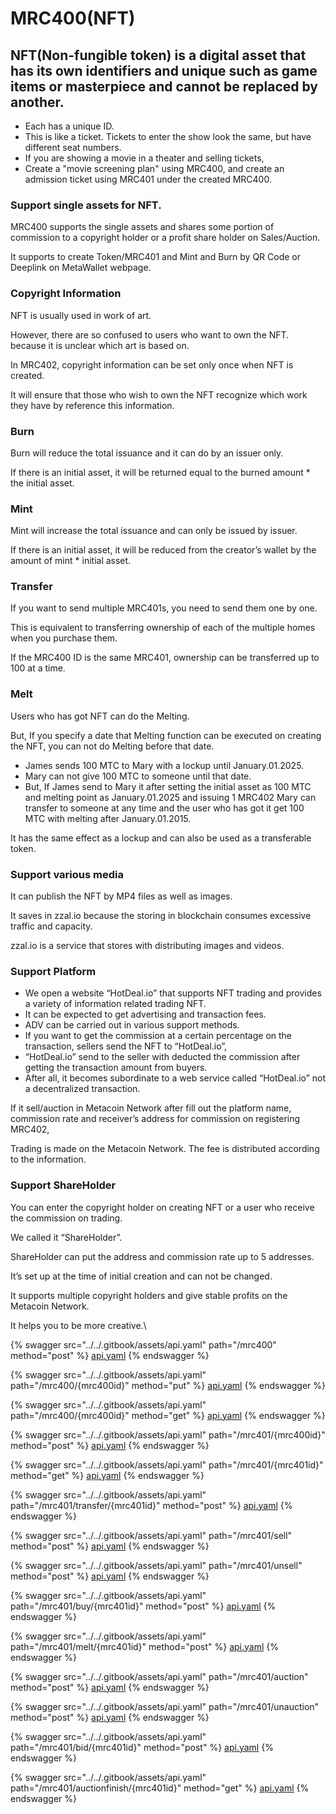 # MRC400(NFT)

## NFT(Non-fungible token) is a digital asset that has its own identifiers and unique such as game items or masterpiece and cannot be replaced by another. <a href="#6439" id="6439"></a>

* Each has a unique ID.
* This is like a ticket. Tickets to enter the show look the same, but have different seat numbers.
* If you are showing a movie in a theater and selling tickets,
* Create a "movie screening plan" using MRC400, and create an admission ticket using MRC401 under the created MRC400.

### Support single assets for NFT.

MRC400 supports the single assets and shares some portion of commission to a copyright holder or a profit share holder on Sales/Auction.

It supports to create Token/MRC401 and Mint and Burn by QR Code or Deeplink on MetaWallet webpage.

### Copyright Information <a href="#63b5" id="63b5"></a>

NFT is usually used in work of art.

However, there are so confused to users who want to own the NFT. because it is unclear which art is based on.

In MRC402, copyright information can be set only once when NFT is created.

It will ensure that those who wish to own the NFT recognize which work they have by reference this information.

### Burn <a href="#e969" id="e969"></a>

Burn will reduce the total issuance and it can do by an issuer only.

If there is an initial asset, it will be returned equal to the burned amount \* the initial asset.

### Mint <a href="#ac24" id="ac24"></a>

Mint will increase the total issuance and can only be issued by issuer.

If there is an initial asset, it will be reduced from the creator’s wallet by the amount of mint \* initial asset.

### Transfer <a href="#1ac9" id="1ac9"></a>

If you want to send multiple MRC401s, you need to send them one by one.

This is equivalent to transferring ownership of each of the multiple homes when you purchase them.

If the MRC400 ID is the same MRC401, ownership can be transferred up to 100 at a time.

### Melt

Users who has got NFT can do the Melting.

But, If you specify a date that Melting function can be executed on creating the NFT, you can not do Melting before that date.

* James sends 100 MTC to Mary with a lockup until January.01.2025.
* Mary can not give 100 MTC to someone until that date.
* But, If James send to Mary it after setting the initial asset as 100 MTC and melting point as January.01.2025 and issuing 1 MRC402 Mary can transfer to someone at any time and the user who has got it get 100 MTC with melting after January.01.2015.

It has the same effect as a lockup and can also be used as a transferable token.

### Support various media <a href="#edeb" id="edeb"></a>

It can publish the NFT by MP4 files as well as images.

It saves in zzal.io because the storing in blockchain consumes excessive traffic and capacity.

zzal.io is a service that stores with distributing images and videos.

### Support Platform <a href="#c55d" id="c55d"></a>

* We open a website “HotDeal.io” that supports NFT trading and provides a variety of information related trading NFT.
* It can be expected to get advertising and transaction fees.
* ADV can be carried out in various support methods.
* If you want to get the commission at a certain percentage on the transaction, sellers send the NFT to “HotDeal.io”,
* “HotDeal.io” send to the seller with deducted the commission after getting the transaction amount from buyers.
* After all, it becomes subordinate to a web service called “HotDeal.io” not a decentralized transaction.

If it sell/auction in Metacoin Network after fill out the platform name, commission rate and receiver’s address for commission on registering MRC402,

Trading is made on the Metacoin Network. The fee is distributed according to the information.

### Support ShareHolder <a href="#cacc" id="cacc"></a>

You can enter the copyright holder on creating NFT or a user who receive the commission on trading.

We called it “ShareHolder”.

ShareHolder can put the address and commission rate up to 5 addresses.

It’s set up at the time of initial creation and can not be changed.

It supports multiple copyright holders and give stable profits on the Metacoin Network.

It helps you to be more creative.\


{% swagger src="../../.gitbook/assets/api.yaml" path="/mrc400" method="post" %}
[api.yaml](../../.gitbook/assets/api.yaml)
{% endswagger %}

{% swagger src="../../.gitbook/assets/api.yaml" path="/mrc400/{mrc400id}" method="put" %}
[api.yaml](../../.gitbook/assets/api.yaml)
{% endswagger %}

{% swagger src="../../.gitbook/assets/api.yaml" path="/mrc400/{mrc400id}" method="get" %}
[api.yaml](../../.gitbook/assets/api.yaml)
{% endswagger %}

{% swagger src="../../.gitbook/assets/api.yaml" path="/mrc401/{mrc400id}" method="post" %}
[api.yaml](../../.gitbook/assets/api.yaml)
{% endswagger %}

{% swagger src="../../.gitbook/assets/api.yaml" path="/mrc401/{mrc401id}" method="get" %}
[api.yaml](../../.gitbook/assets/api.yaml)
{% endswagger %}

{% swagger src="../../.gitbook/assets/api.yaml" path="/mrc401/transfer/{mrc401id}" method="post" %}
[api.yaml](../../.gitbook/assets/api.yaml)
{% endswagger %}

{% swagger src="../../.gitbook/assets/api.yaml" path="/mrc401/sell" method="post" %}
[api.yaml](../../.gitbook/assets/api.yaml)
{% endswagger %}

{% swagger src="../../.gitbook/assets/api.yaml" path="/mrc401/unsell" method="post" %}
[api.yaml](../../.gitbook/assets/api.yaml)
{% endswagger %}

{% swagger src="../../.gitbook/assets/api.yaml" path="/mrc401/buy/{mrc401id}" method="post" %}
[api.yaml](../../.gitbook/assets/api.yaml)
{% endswagger %}

{% swagger src="../../.gitbook/assets/api.yaml" path="/mrc401/melt/{mrc401id}" method="post" %}
[api.yaml](../../.gitbook/assets/api.yaml)
{% endswagger %}

{% swagger src="../../.gitbook/assets/api.yaml" path="/mrc401/auction" method="post" %}
[api.yaml](../../.gitbook/assets/api.yaml)
{% endswagger %}

{% swagger src="../../.gitbook/assets/api.yaml" path="/mrc401/unauction" method="post" %}
[api.yaml](../../.gitbook/assets/api.yaml)
{% endswagger %}

{% swagger src="../../.gitbook/assets/api.yaml" path="/mrc401/bid/{mrc401id}" method="post" %}
[api.yaml](../../.gitbook/assets/api.yaml)
{% endswagger %}

{% swagger src="../../.gitbook/assets/api.yaml" path="/mrc401/auctionfinish/{mrc401id}" method="get" %}
[api.yaml](../../.gitbook/assets/api.yaml)
{% endswagger %}

